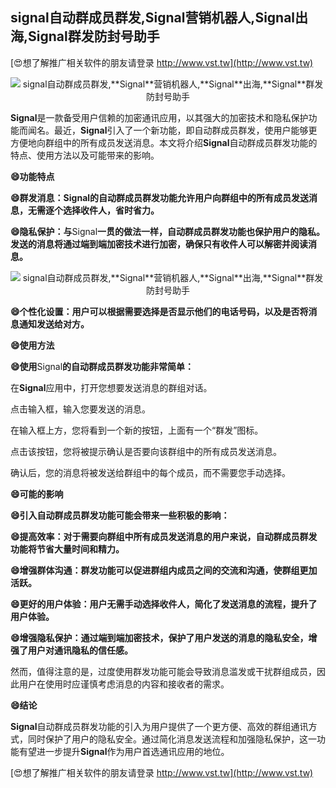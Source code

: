 ## **signal自动群成员群发,**Signal**营销机器人,**Signal**出海,**Signal**群发防封号助手**

[😍想了解推广相关软件的朋友请登录 http://www.vst.tw](http://www.vst.tw)

 <center><img src="https://vst.tw/MP4/tuiguang/png/1.png" alt="signal自动群成员群发,**Signal**营销机器人,**Signal**出海,**Signal**群发防封号助手"></center>

**Signal**是一款备受用户信赖的加密通讯应用，以其强大的加密技术和隐私保护功能而闻名。最近，**Signal**引入了一个新功能，即自动群成员群发，使用户能够更方便地向群组中的所有成员发送消息。本文将介绍**Signal**自动群成员群发功能的特点、使用方法以及可能带来的影响。

**😄功能特点**

**😄群发消息：**Signal**的自动群成员群发功能允许用户向群组中的所有成员发送消息，无需逐个选择收件人，省时省力。**

**😄隐私保护：与**Signal**一贯的做法一样，自动群成员群发功能也保护用户的隐私。发送的消息将通过端到端加密技术进行加密，确保只有收件人可以解密并阅读消息。**

 <center><img src="https://vst.tw/MP4/tuiguang/png/1.png" alt="signal自动群成员群发,**Signal**营销机器人,**Signal**出海,**Signal**群发防封号助手"></center>

**😄个性化设置：用户可以根据需要选择是否显示他们的电话号码，以及是否将消息通知发送给对方。**

**😄使用方法**

**😄使用**Signal**的自动群成员群发功能非常简单：**

在**Signal**应用中，打开您想要发送消息的群组对话。

点击输入框，输入您要发送的消息。

在输入框上方，您将看到一个新的按钮，上面有一个“群发”图标。

点击该按钮，您将被提示确认是否要向该群组中的所有成员发送消息。

确认后，您的消息将被发送给群组中的每个成员，而不需要您手动选择。

**😄可能的影响**

**😄引入自动群成员群发功能可能会带来一些积极的影响：**

**😄提高效率：对于需要向群组中所有成员发送消息的用户来说，自动群成员群发功能将节省大量时间和精力。**

**😄增强群体沟通：群发功能可以促进群组内成员之间的交流和沟通，使群组更加活跃。**

**😄更好的用户体验：用户无需手动选择收件人，简化了发送消息的流程，提升了用户体验。**

**😄增强隐私保护：通过端到端加密技术，保护了用户发送的消息的隐私安全，增强了用户对通讯隐私的信任感。**

然而，值得注意的是，过度使用群发功能可能会导致消息滥发或干扰群组成员，因此用户在使用时应谨慎考虑消息的内容和接收者的需求。

**😄结论**

**Signal**自动群成员群发功能的引入为用户提供了一个更方便、高效的群组通讯方式，同时保护了用户的隐私安全。通过简化消息发送流程和加强隐私保护，这一功能有望进一步提升**Signal**作为用户首选通讯应用的地位。

[😍想了解推广相关软件的朋友请登录 http://www.vst.tw](http://www.vst.tw)



